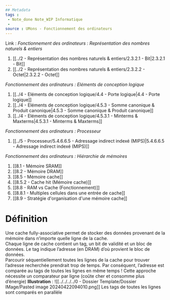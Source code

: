 ```yaml
---
## Metadata
tags : 
 - Note_done Note_WIP Informatique
 - 
source : UMons - Fonctionnement des ordinateurs
---
```


Link :
_Fonctionnement des ordinateurs : Représentation des nombres naturels & entiers_
1. [[../2 - Représentation des nombres naturels & entiers/2.3.2.1 - Bit|2.3.2.1 - Bit]]
2. [[../2 - Représentation des nombres naturels & entiers/2.3.2.2 - Octet|2.3.2.2 - Octet]]

_Fonctionnement des ordinateurs : Eléments de conception logique_
1. [[../4 - Eléments de conception logique/4.4 - Porte logique|4.4 - Porte logique]]
2. [[../4 - Eléments de conception logique/4.5.3 - Somme canonique & Produit canonique|4.5.3 - Somme canonique & Produit canonique]]
3. [[../4 - Eléments de conception logique/4.5.3.1 - Minterms & Maxterms|4.5.3.1 - Minterms & Maxterms]]

_Fonctionnement des ordinateurs : Processeur_
1. [[../5 - Processeur/5.4.6.6.5 - Adressage indirect indexé (MIPS)|5.4.6.6.5 - Adressage indirect indexé (MIPS)]]

_Fonctionnement des ordinateurs : Hiérarchie de mémoires_
1. [[8.1 - Mémoire SRAM]]
2. [[8.2 - Mémoire DRAM]]
3. [[8.5 - Mémoire cache]]
4. [[8.5.2 - Cache hit (Mémoire cache)]]
5. [[8.8 - RAM vs Cache (Fonctionnement)]]
6. [[8.8.1 - Multiples cellules dans une entrée de cache]]
7. [[8.9 - Stratégie d'organisation d'une mémoire cache]]

# Définition
Une cache fully-associative permet de stocker des données provenant de la mémoire dans n’importe quelle ligne de la cache.
\
Chaque ligne de cache contient un tag, un bit de validité et un bloc de données. Le tag indique l’adresse (en DRAM) d’où provient le bloc de données. 
\
Parcourir séquentiellement toutes les lignes de la cache pour trouver l’adresse recherchée prendrait trop de temps. Par conséquent, l’adresse est comparée au tags de toutes les lignes en même temps ! Cette approche nécessite un comparateur par ligne (coûte cher et consomme plus d’énergie)
**Illustration** : ![[../../../../0 - Dossier Template/Dossier IMage/Pasted image 20240422094010.png]]
Les tags de toutes les lignes sont comparés en parallèle
